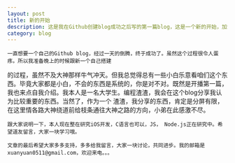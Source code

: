 ```yaml
---
layout: post
title: 新的开始
description: 这是我在Github创建blog成功之后写的第一篇blog，这是一个新的开始，加油！！！
category: blog
---
```


	一直想要一个自己的Github blog，经过一天的倒腾，终于成功了。虽然这个过程很令人蛋疼。所以我准备晚上的时候跟新一个自己搭建
的过程，虽然不及大神那样牛气冲天。但我总觉得总有一些小白乐意看咱们这个东西。毕竟大家都是小白，不会的东西是系统的，你是对不对。既然是开播第一篇，我也来点自我介绍。我本人是一名大学生。编程渣渣，我会在这个blog分享我认为比较重要的东西。当然了，作为一个
渣渣，我分享的东西，肯定是分屏有限，在这里情各路大神绕道前给枝条通往大神之路的方向，小弟在此感激不尽。

	跟大家说明一下，本人现在整在研究iOS开发，C语言也可以，JS， Node.js正在研究中。希望道友留言，大家一块学习哦。

	文章的最后希望大家多多支持，多多给我留言，大家一块讨论，共同进步。我的邮箱是xuanyuan0511@gmail.com，欢迎来电。。。
	
